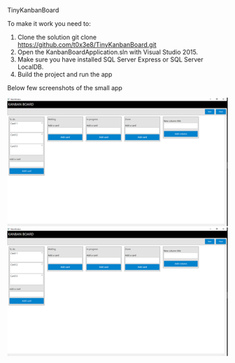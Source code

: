 TinyKanbanBoard

To make it work you need to:
1. Clone the solution git clone https://github.com/t0x3e8/TinyKanbanBoard.git
2. Open the KanbanBoardApplication.sln with Visual Studio 2015.
3. Make sure you have installed SQL Server Express or SQL Server LocalDB.
4. Build the project and run the app

Below few screenshots of the small app

![alt tag](Screen1.PNG)
![alt tag](Screen1.PNG)
